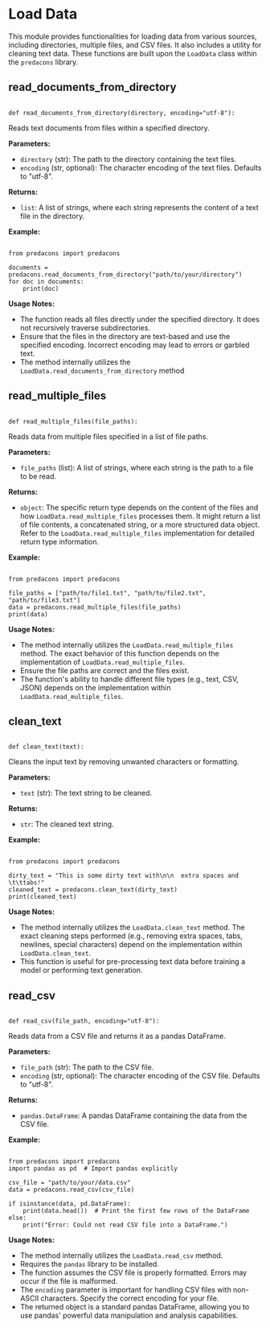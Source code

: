 # Load Data

This module provides functionalities for loading data from various sources, including directories, multiple files, and CSV files. It also includes a utility for cleaning text data. These functions are built upon the `LoadData` class within the `predacons` library.

## read_documents_from_directory
```

def read_documents_from_directory(directory, encoding="utf-8"):

```

Reads text documents from files within a specified directory.

**Parameters:**

-   `directory` (str): The path to the directory containing the text files.
-   `encoding` (str, optional): The character encoding of the text files. Defaults to "utf-8".

**Returns:**

-   `list`: A list of strings, where each string represents the content of a text file in the directory.

**Example:**

```

from predacons import predacons

documents = predacons.read_documents_from_directory("path/to/your/directory")
for doc in documents:
    print(doc)

```

**Usage Notes:**

-   The function reads all files directly under the specified directory.  It does not recursively traverse subdirectories.
-   Ensure that the files in the directory are text-based and use the specified encoding.  Incorrect encoding may lead to errors or garbled text.
- The method internally utilizes the `LoadData.read_documents_from_directory` method

## read_multiple_files
```

def read_multiple_files(file_paths):

```

Reads data from multiple files specified in a list of file paths.

**Parameters:**

-   `file_paths` (list): A list of strings, where each string is the path to a file to be read.

**Returns:**

-   `object`:  The specific return type depends on the content of the files and how `LoadData.read_multiple_files` processes them. It might return a list of file contents, a concatenated string, or a more structured data object. Refer to the `LoadData.read_multiple_files` implementation for detailed return type information.

**Example:**

```

from predacons import predacons

file_paths = ["path/to/file1.txt", "path/to/file2.txt", "path/to/file3.txt"]
data = predacons.read_multiple_files(file_paths)
print(data)

```

**Usage Notes:**

- The method internally utilizes the `LoadData.read_multiple_files` method.  The exact behavior of this function depends on the implementation of `LoadData.read_multiple_files`.
-   Ensure the file paths are correct and the files exist.
-   The function's ability to handle different file types (e.g., text, CSV, JSON) depends on the implementation within `LoadData.read_multiple_files`.

## clean_text
```

def clean_text(text):

```

Cleans the input text by removing unwanted characters or formatting.

**Parameters:**

-   `text` (str): The text string to be cleaned.

**Returns:**

-   `str`: The cleaned text string.

**Example:**

```

from predacons import predacons

dirty_text = "This is some dirty text with\n\n  extra spaces and  \t\ttabs!"
cleaned_text = predacons.clean_text(dirty_text)
print(cleaned_text)

```

**Usage Notes:**

- The method internally utilizes the `LoadData.clean_text` method. The exact cleaning steps performed (e.g., removing extra spaces, tabs, newlines, special characters) depend on the implementation within `LoadData.clean_text`.
-   This function is useful for pre-processing text data before training a model or performing text generation.

## read_csv
```

def read_csv(file_path, encoding="utf-8"):

```

Reads data from a CSV file and returns it as a pandas DataFrame.

**Parameters:**

-   `file_path` (str): The path to the CSV file.
-   `encoding` (str, optional): The character encoding of the CSV file. Defaults to "utf-8".

**Returns:**

-   `pandas.DataFrame`: A pandas DataFrame containing the data from the CSV file.

**Example:**

```

from predacons import predacons
import pandas as pd  # Import pandas explicitly

csv_file = "path/to/your/data.csv"
data = predacons.read_csv(csv_file)

if isinstance(data, pd.DataFrame):
    print(data.head())  # Print the first few rows of the DataFrame
else:
    print("Error: Could not read CSV file into a DataFrame.")

```

**Usage Notes:**

- The method internally utilizes the `LoadData.read_csv` method.
-   Requires the `pandas` library to be installed.
-   The function assumes the CSV file is properly formatted.  Errors may occur if the file is malformed.
-   The `encoding` parameter is important for handling CSV files with non-ASCII characters.  Specify the correct encoding for your file.
-   The returned object is a standard pandas DataFrame, allowing you to use pandas' powerful data manipulation and analysis capabilities.